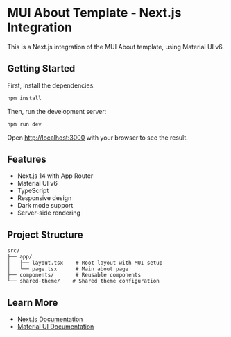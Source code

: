 # MUI About Template - Next.js Integration

This is a Next.js integration of the MUI About template, using Material UI v6.

## Getting Started

First, install the dependencies:

```bash
npm install
```

Then, run the development server:

```bash
npm run dev
```

Open [http://localhost:3000](http://localhost:3000) with your browser to see the result.

## Features

- Next.js 14 with App Router
- Material UI v6
- TypeScript
- Responsive design
- Dark mode support
- Server-side rendering

## Project Structure

```
src/
├── app/
│   ├── layout.tsx    # Root layout with MUI setup
│   └── page.tsx      # Main about page
├── components/       # Reusable components
└── shared-theme/    # Shared theme configuration
```

## Learn More

- [Next.js Documentation](https://nextjs.org/docs)
- [Material UI Documentation](https://mui.com/) 